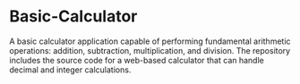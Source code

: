 # Basic-Calculator
A basic calculator application capable of performing fundamental arithmetic operations: addition, subtraction, multiplication, and division. The repository includes the source code for a web-based calculator that can handle decimal and integer calculations.
